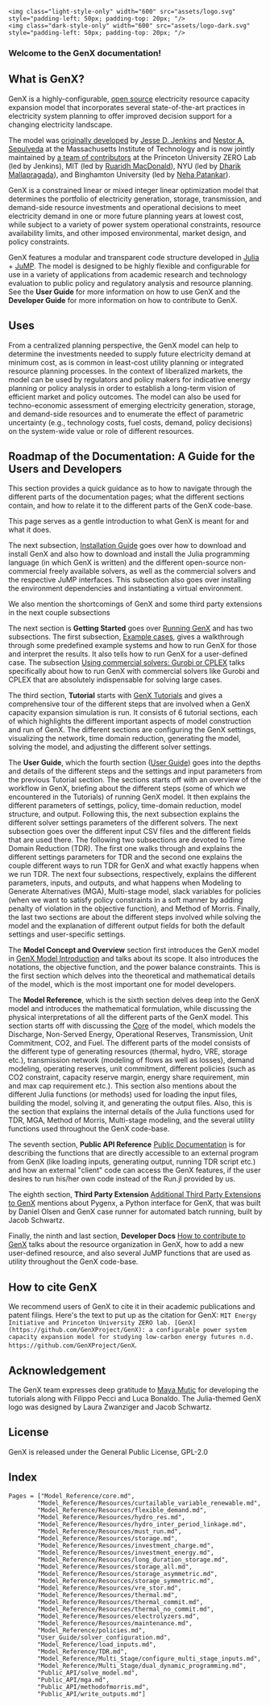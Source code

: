 ```@raw html
<img class="light-style-only" width="600" src="assets/logo.svg" style="padding-left: 50px; padding-top: 20px; "/>
<img class="dark-style-only" width="600" src="assets/logo-dark.svg" style="padding-left: 50px; padding-top: 20px; "/>
```

### Welcome to the GenX documentation! 

## What is GenX?

GenX is a highly-configurable, [open source](https://github.com/GenXProject/GenX/blob/main/LICENSE) electricity resource capacity expansion model that incorporates several state-of-the-art practices in electricity system planning to offer improved decision support for a changing electricity landscape.

The model was [originally developed](https://energy.mit.edu/publication/enhanced-decision-support-changing-electricity-landscape/) by [Jesse D. Jenkins](https://mae.princeton.edu/people/faculty/jenkins) and [Nestor A. Sepulveda](https://energy.mit.edu/profile/nestor-sepulveda/) at the Massachusetts Institute of Technology and is now jointly maintained by [a team of contributors](https://energy.mit.edu/genx/#team) at the Princeton University ZERO Lab (led by Jenkins), MIT (led by [Ruaridh MacDonald](https://energy.mit.edu/profile/ruaridh-macdonald/)), NYU (led by [Dharik Mallapragada](https://engineering.nyu.edu/faculty/dharik-mallapragada)), and Binghamton University (led by [Neha Patankar](https://www.binghamton.edu/ssie/people/profile.html?id=npatankar)). 

GenX is a constrained linear or mixed integer linear optimization model that determines the portfolio of electricity generation, storage, transmission, and demand-side resource investments and operational decisions to meet electricity demand in one or more future planning years at lowest cost, while subject to a variety of power system operational constraints, resource availability limits, and other imposed environmental, market design, and policy constraints.

GenX features a modular and transparent code structure developed in [Julia](http://julialang.org/) + [JuMP](http://jump.dev/). The model is designed to be highly flexible and configurable for use in a variety of applications from academic research and technology evaluation to public policy and regulatory analysis and resource planning. See the **User Guide** for more information on how to use GenX and the **Developer Guide** for more information on how to contribute to GenX.

## Uses

From a centralized planning perspective, the GenX model can help to determine the investments needed to supply future electricity demand at minimum cost, as is common in least-cost utility planning or integrated resource planning processes. In the context of liberalized markets, the model can be used by regulators and policy makers for indicative energy planning or policy analysis in order to establish a long-term vision of efficient market and policy outcomes. The model can also be used for techno-economic assessment of emerging electricity generation, storage, and demand-side resources and to enumerate the effect of parametric uncertainty (e.g., technology costs, fuel costs, demand, policy decisions) on the system-wide value or role of different resources.

## Roadmap of the Documentation: A Guide for the Users and Developers

This section provides a quick guidance as to how to navigate through the different parts of the documentation pages; what the different sections contain, and how to relate it to the different parts of the GenX code-base. 

This page serves as a gentle introduction to what GenX is meant for and what it does. 

The next subsection, [Installation Guide](@ref) goes over how to download and install GenX and also how to download and install the Julia programming language (in which GenX is written) and the different open-source non-commercial freely available solvers, as well as the commercial solvers and the respective JuMP interfaces. This subsection also goes over installing the environment dependencies and instantiating a virtual environment.

We also mention the shortcomings of GenX and some third party extensions in the next couple subsections

The next section is **Getting Started** goes over [Running GenX](@ref) and has two subsections. The first subsection, [Example cases](@ref), gives a walkthrough through some predefined example systems and how to run GenX for those and interpret the results. It also tells how to run GenX for a user-defined case. The subsection [Using commercial solvers: Gurobi or CPLEX](@ref) talks specifically about how to run GenX with commercial solvers like Gurobi and CPLEX that are absolutely indispensable for solving large cases. 

The third section, **Tutorial** starts with [GenX Tutorials](@ref) and gives a comprehensive tour of the different steps that are involved when a GenX capacity expansion simulation is run. It consists of 6 tutorial sections, each of which highlights the different important aspects of model construction and run of GenX. The different sections are configuring the GenX settings, visualizing the network, time domain reduction, generating the model, solving the model, and adjusting the different solver settings.

The **User Guide**, which the fourth section ([User Guide](@ref)) goes into the depths and details of the different steps and the settings and input parameters from the previous Tutorial section. The sections starts off with an overview of the workflow in GenX, briefing about the different steps (some of which we encountered in the Tutorials) of running GenX model. It then explains the different parameters of settings, policy, time-domain reduction, model structure, and output. Following this, the next subsection explains the different solver settings parameters of the different solvers. The next subsection goes over the different input CSV files and the different fields that are used there. The following two subsections are devoted to Time Domain Reduction (TDR). The first one walks through and explains the different settings parameters for TDR and the second one explains the couple different ways to run TDR for GenX and what exactly happens when we run TDR. The next four subsections, respectively, explains the different parameters, inputs, and outputs, and what happens when Modeling to Generate Alternatives (MGA), Multi-stage model, slack variables for policies (when we want to satisfy policy constraints in a soft manner by adding penalty of violation in the objective function), and Method of Morris. Finally, the last two sections are about the different steps involved while solving the model and the explanation of different output fields for both the default settings and user-specific settings. 

The **Model Concept and Overview** section first introduces the GenX model in [GenX Model Introduction](@ref) and talks about its scope. It also introduces the notations, the objective function, and the power balance constraints. This is the first section which delves into the theoretical and mathematical details of the model, which is the most important one for model developers.

The **Model Reference**, which is the sixth section delves deep into the GenX model and introduces the mathematical formulation, while discussing the physical interpretations of all the different parts of the GenX model. This section starts off with discussing the [Core](@ref) of the model, which models the Discharge, Non-Served Energy, Operational Reserves, Transmission, Unit Commitment, CO2, and Fuel. The different parts of the model consists of the different type of generating resources (thermal, hydro, VRE, storage etc.), transmission network (modeling of flows as well as losses), demand modeling, operating reserves, unit commitment, different policies (such as CO2 constraint, capacity reserve margin, energy share requirement, min and max cap requirement etc.). This section also mentions about the different Julia functions (or methods) used for loading the input files, building the model, solving it, and generating the output files. Also, this is the section that explains the internal details of the Julia functions used for TDR, MGA, Method of Morris, Multi-stage modeling, and the several utility functions used throughout the GenX code-base. 

The seventh section, **Public API Reference** [Public Documentation](@ref) is for describing the functions that are directly accessible to an external program from GenX (like loading inputs, generating output, running TDR script etc.) and how an external "client" code can access the GenX features, if the user desires to run his/her own code instead of the Run.jl provided by us.

The eighth section, **Third Party Extension** [Additional Third Party Extensions to GenX](@ref) mentions about Pygenx, a Python interface for GenX, that was built by Daniel Olsen and GenX case runner for automated batch running, built by Jacob Schwartz.

Finally, the ninth and last section, **Developer Docs** [How to contribute to GenX](@ref) talks about the resource organization in GenX, how to add a new user-defined resource, and also several JuMP functions that are used as utility throughout the GenX code-base. 





## How to cite GenX

We recommend users of GenX to cite it in their academic publications and patent filings. Here's the text to put up as the citation for GenX:
`MIT Energy Initiative and Princeton University ZERO lab. [GenX](https://github.com/GenXProject/GenX): a configurable power system capacity expansion model for studying low-carbon energy futures n.d. https://github.com/GenXProject/GenX`.

## Acknowledgement
The GenX team expresses deep gratitude to [Maya Mutic](https://github.com/mmutic) for developing the tutorials along with Filippo Pecci and Luca Bonaldo. 
The Julia-themed GenX logo was designed by Laura Zwanziger and Jacob Schwartz.

## License

GenX is released under the General Public License, GPL-2.0

## Index

```@index
Pages = ["Model_Reference/core.md",
        "Model_Reference/Resources/curtailable_variable_renewable.md",
        "Model_Reference/Resources/flexible_demand.md",
        "Model_Reference/Resources/hydro_res.md",
        "Model_Reference/Resources/hydro_inter_period_linkage.md",
        "Model_Reference/Resources/must_run.md",
        "Model_Reference/Resources/storage.md",
        "Model_Reference/Resources/investment_charge.md",
        "Model_Reference/Resources/investment_energy.md",
        "Model_Reference/Resources/long_duration_storage.md",
        "Model_Reference/Resources/storage_all.md",
        "Model_Reference/Resources/storage_asymmetric.md",
        "Model_Reference/Resources/storage_symmetric.md",
        "Model_Reference/Resources/vre_stor.md",
        "Model_Reference/Resources/thermal.md",
        "Model_Reference/Resources/thermal_commit.md",
        "Model_Reference/Resources/thermal_no_commit.md",
        "Model_Reference/Resources/electrolyzers.md",
        "Model_Reference/Resources/maintenance.md",
        "Model_Reference/policies.md",
        "User_Guide/solver_configuration.md",
        "Model_Reference/load_inputs.md",
        "Model_Reference/TDR.md",
        "Model_Reference/Multi_Stage/configure_multi_stage_inputs.md",
        "Model_Reference/Multi_Stage/dual_dynamic_programming.md",
        "Public_API/solve_model.md",
        "Public_API/mga.md",
        "Public_API/methodofmorris.md",
        "Public_API/write_outputs.md"]
```
